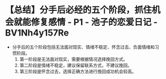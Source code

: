 # 【总结】分手后必经的五个阶段，抓住机会就能修复感情 - P1 - 池子的恋爱日记 - BV1Nh4y157Re

-   分手后的五个阶段包括无法面对现实、情绪不稳定、怀念过去、负面情绪和习惯阶段。
    1.  第一阶段是无法面对现实，需要根据情况选择挽回方式。
    2.  第二阶段是情绪不稳定，建议保留联系方式，不建议挽回。
    3.  第三阶段是怀念过去，选择正确方法进行挽回成功机会较高。